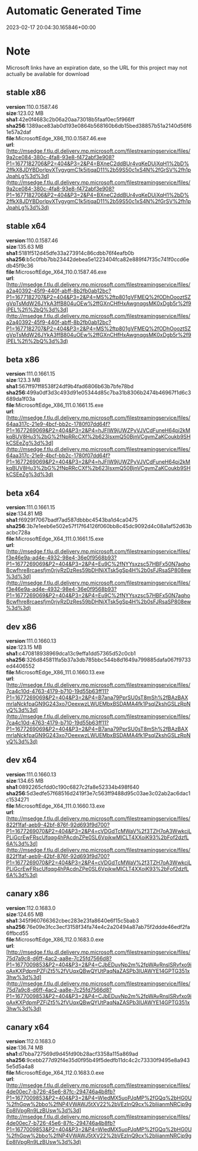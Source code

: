 # Automatic Generated Time
2023-02-17 20:04:30.165846+00:00

# Note
Microsoft links have an expiration date, so the URL for this project may not actually be available for download

## stable x86
**version**:110.0.1587.46  
**size**:123.02 MB  
**sha1**:42e0f4683c2b06a20aa73018b5faaf0ec5f966ff  
**sha256**:1389ace83ab0d193e0864b568160b6db15bed38857b51a2140d56f61e57a2daf  
**file**:MicrosoftEdge_X86_110.0.1587.46.exe  
**url**:[http://msedge.f.tlu.dl.delivery.mp.microsoft.com/filestreamingservice/files/9a2ce084-380c-4fa8-93e8-f472abf3e908?P1=1677182706&P2=404&P3=2&P4=BXneC2ddBUr4vqKeDUjXqH1%2bD%2ffkX8JDYBDorlpvXTvgvgmC1k5itjqaD11%2b59S50c1xS4N%2fGrSV%2fh1pJpahLg%3d%3d](http://msedge.f.tlu.dl.delivery.mp.microsoft.com/filestreamingservice/files/9a2ce084-380c-4fa8-93e8-f472abf3e908?P1=1677182706&P2=404&P3=2&P4=BXneC2ddBUr4vqKeDUjXqH1%2bD%2ffkX8JDYBDorlpvXTvgvgmC1k5itjqaD11%2b59S50c1xS4N%2fGrSV%2fh1pJpahLg%3d%3d)  

## stable x64
**version**:110.0.1587.46  
**size**:135.63 MB  
**sha1**:5181f512d45dfe33a273914c86cdbb76f4eafb0b  
**sha256**:b5c0fbb7bb23442debea5e1223404fca82e889f47f35c741f0ccd6edb45f9c36  
**file**:MicrosoftEdge_X64_110.0.1587.46.exe  
**url**:[http://msedge.f.tlu.dl.delivery.mp.microsoft.com/filestreamingservice/files/a2a40392-45f9-440f-abff-8b2fb0ab12bc?P1=1677182707&P2=404&P3=2&P4=MS%2ftp801gVFMEQ%2fODhOooztSZgVpTsMdW26JYkA3ffB804uOEw%2ffGXnCHfHxAwgnqgsMK0xDgb5r%2f9iPEL%2fi%2bQ%3d%3d](http://msedge.f.tlu.dl.delivery.mp.microsoft.com/filestreamingservice/files/a2a40392-45f9-440f-abff-8b2fb0ab12bc?P1=1677182707&P2=404&P3=2&P4=MS%2ftp801gVFMEQ%2fODhOooztSZgVpTsMdW26JYkA3ffB804uOEw%2ffGXnCHfHxAwgnqgsMK0xDgb5r%2f9iPEL%2fi%2bQ%3d%3d)  

## beta x86
**version**:111.0.1661.15  
**size**:123.3 MB  
**sha1**:567ff97ff8538f24df9b4fad6806b63b7bfe78bd  
**sha256**:499a0df3d3c493d91e05344d85c7ba31b8306b2474b46967f1d6c3689da1f03a  
**file**:MicrosoftEdge_X86_111.0.1661.15.exe  
**url**:[http://msedge.f.tlu.dl.delivery.mp.microsoft.com/filestreamingservice/files/64aa317c-21e9-4bcf-bb2c-1780f07dd64f?P1=1677269069&P2=404&P3=2&P4=hJFIW9jUWZPyVJVCdFuneH64pi2kMkqBUV8Hu3%2bG%2fNpRRcCXf%2b623IsxmQ50BjnVCgvmZaKCoukb9SHkCSEeZg%3d%3d](http://msedge.f.tlu.dl.delivery.mp.microsoft.com/filestreamingservice/files/64aa317c-21e9-4bcf-bb2c-1780f07dd64f?P1=1677269069&P2=404&P3=2&P4=hJFIW9jUWZPyVJVCdFuneH64pi2kMkqBUV8Hu3%2bG%2fNpRRcCXf%2b623IsxmQ50BjnVCgvmZaKCoukb9SHkCSEeZg%3d%3d)  

## beta x64
**version**:111.0.1661.15  
**size**:134.81 MB  
**sha1**:f6929f7067badf7ad587dbbbc4543ba1d4ca0475  
**sha256**:3b7e1eeb6e502e57f17f64126f060bb8c45dc9092d4c08a1af52d63bacbc728a  
**file**:MicrosoftEdge_X64_111.0.1661.15.exe  
**url**:[http://msedge.f.tlu.dl.delivery.mp.microsoft.com/filestreamingservice/files/f3e46e9a-ad4e-4932-98e4-36e0f9568b93?P1=1677269069&P2=404&P3=2&P4=Eu9C%2fNYYsxzsc57HBFx50N7aqhoBcwfhre8rcaesfjm0rjyRzDzRes59bDHNjXTsk5gSp4H%2b0sFJRsaSP808ew%3d%3d](http://msedge.f.tlu.dl.delivery.mp.microsoft.com/filestreamingservice/files/f3e46e9a-ad4e-4932-98e4-36e0f9568b93?P1=1677269069&P2=404&P3=2&P4=Eu9C%2fNYYsxzsc57HBFx50N7aqhoBcwfhre8rcaesfjm0rjyRzDzRes59bDHNjXTsk5gSp4H%2b0sFJRsaSP808ew%3d%3d)  

## dev x86
**version**:111.0.1660.13  
**size**:123.15 MB  
**sha1**:c470818938969dca13c9effa1dd57365d52c0cb1  
**sha256**:326d845811fa5b37a3db785bbc544b8d1649a799885dafa067f9733ed4406552  
**file**:MicrosoftEdge_X86_111.0.1660.13.exe  
**url**:[http://msedge.f.tlu.dl.delivery.mp.microsoft.com/filestreamingservice/files/7ca4c10d-4763-4179-b710-19d55b63ff11?P1=1677269069&P2=404&P3=2&P4=B7ana79PprSU0sT8mSh%2fBAzBAXmrlaNckfpaGN9G243xo7OeexwzLWUEMbxBSDAMA4fk1PsqlZkshGSLzRpNyQ%3d%3d](http://msedge.f.tlu.dl.delivery.mp.microsoft.com/filestreamingservice/files/7ca4c10d-4763-4179-b710-19d55b63ff11?P1=1677269069&P2=404&P3=2&P4=B7ana79PprSU0sT8mSh%2fBAzBAXmrlaNckfpaGN9G243xo7OeexwzLWUEMbxBSDAMA4fk1PsqlZkshGSLzRpNyQ%3d%3d)  

## dev x64
**version**:111.0.1660.13  
**size**:134.65 MB  
**sha1**:0892265cfdd0c190c6827c2fa8e52334b498f640  
**sha256**:5d3edfe57f68516d2419f3e7c563ff9488d95c03ae3c02ab2ac6dac1c1534271  
**file**:MicrosoftEdge_X64_111.0.1660.13.exe  
**url**:[http://msedge.f.tlu.dl.delivery.mp.microsoft.com/filestreamingservice/files/822f1faf-aeb9-42bf-876f-92d693f9d700?P1=1677269070&P2=404&P3=2&P4=cVDGdTcMWaV%2f3TZH7oA3WwkcjLPLiGcrEwFRscUfqqg4hPAcdnZPe0SL6VpjkwMICLT4XXoiK93%2bFof2dzfL6A%3d%3d](http://msedge.f.tlu.dl.delivery.mp.microsoft.com/filestreamingservice/files/822f1faf-aeb9-42bf-876f-92d693f9d700?P1=1677269070&P2=404&P3=2&P4=cVDGdTcMWaV%2f3TZH7oA3WwkcjLPLiGcrEwFRscUfqqg4hPAcdnZPe0SL6VpjkwMICLT4XXoiK93%2bFof2dzfL6A%3d%3d)  

## canary x86
**version**:112.0.1683.0  
**size**:124.65 MB  
**sha1**:345f960766362cbec283e23fa8640e6f15c5bab3  
**sha256**:76e09e3fcc3ecf3158f34fa74e4c2a20494a87ab75f2ddde46edf2fa6ffbcd55  
**file**:MicrosoftEdge_X86_112.0.1683.0.exe  
**url**:[http://msedge.f.tlu.dl.delivery.mp.microsoft.com/filestreamingservice/files/75d7a9c8-d6ff-4ac2-aa8e-7c25fd7566d8?P1=1677009853&P2=404&P3=2&P4=CJbEDuvNp2m%2fpWAvRnslSRvfxo9ioAxKXPdpmPZFiZt5%2fVUqxQBwQYUtPaqNaZASPb3lUAWYE14GPTG351x3hw%3d%3d](http://msedge.f.tlu.dl.delivery.mp.microsoft.com/filestreamingservice/files/75d7a9c8-d6ff-4ac2-aa8e-7c25fd7566d8?P1=1677009853&P2=404&P3=2&P4=CJbEDuvNp2m%2fpWAvRnslSRvfxo9ioAxKXPdpmPZFiZt5%2fVUqxQBwQYUtPaqNaZASPb3lUAWYE14GPTG351x3hw%3d%3d)  

## canary x64
**version**:112.0.1683.0  
**size**:136.74 MB  
**sha1**:d7bba727569d9d45fd90b28acf3358a115a869ad  
**sha256**:9cebb277d92f4e35d0f95b49f5dedfb11dc4c2c73330f9495e8a9435e5d5a4a8  
**file**:MicrosoftEdge_X64_112.0.1683.0.exe  
**url**:[http://msedge.f.tlu.dl.delivery.mp.microsoft.com/filestreamingservice/files/4de00ec7-b726-45e6-87fc-294746a4b8fb?P1=1677009853&P2=404&P3=2&P4=WledMX5uoPJqMP%2fGQq%2bHG0U%2fhGpw%2bbo%2fNP4VWAWJ5tXV22%2bVEzInQ9cx%2bIiianmNRCjp9gEp8IVpgRn9LzBUsw%3d%3d](http://msedge.f.tlu.dl.delivery.mp.microsoft.com/filestreamingservice/files/4de00ec7-b726-45e6-87fc-294746a4b8fb?P1=1677009853&P2=404&P3=2&P4=WledMX5uoPJqMP%2fGQq%2bHG0U%2fhGpw%2bbo%2fNP4VWAWJ5tXV22%2bVEzInQ9cx%2bIiianmNRCjp9gEp8IVpgRn9LzBUsw%3d%3d)  

